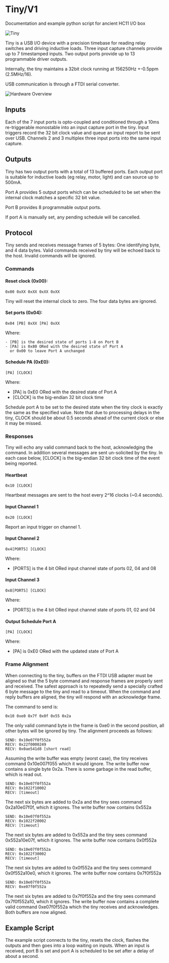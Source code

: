 # Tiny/V1

Documentation and example python script for ancient HC11 I/O box

![Tiny](tiny_box.jpg "Tiny Box")

Tiny is a USB I/O device with a precision timebase
for reading relay switches and driving inductive
loads. Three input capture channels provide up to
7 timestamped inputs. Two output ports provide up
to 13 programmable driver outputs.

Internally, the tiny maintains a 32bit clock
running at 156250Hz +-0.5ppm (2.5MHz/16).

USB communication is through a FTDI serial converter.

![Hardware Overview](tiny_hardware.svg "Tiny Hardware")

## Inputs

Each of the 7 input ports is opto-coupled and conditioned
through a 10ms re-triggerable monostable into an input capture
port in the tiny. Input triggers record the 32 bit clock
value and queue an input report to be sent over USB.
Channels 2 and 3 multiplex three input ports into the same
input capture.


## Outputs

Tiny has two output ports with a total of 13 buffered ports.
Each output port is suitable for inductive loads (eg relay,
motor, light) and can source up to 500mA. 

Port A provides 5 output ports which can be scheduled to be 
set when the internal clock matches a specific 32 bit value.

Port B provides 8 programmable output ports.

If port A is manually set, any pending schedule will be
cancelled.

## Protocol

Tiny sends and receives message frames of 5 bytes:
One identifying byte, and 4 data bytes. Valid commands
received by tiny will be echoed back to the host.
Invalid commands will be ignored.

### Commands

#### Reset clock (0x00):

	0x00 0xXX 0xXX 0xXX 0xXX

Tiny will reset the internal clock to zero. The
four data bytes are ignored.

#### Set ports (0x04):

	0x04 [PB] 0xXX [PA] 0xXX

Where:

    - [PB] is the desired state of ports 1-8 on Port B
    - [PA] is 0x80 ORed with the desired state of Port A
      or 0x00 to leave Port A unchanged

#### Schedule PA (0xE0):

	[PA] [CLOCK]

Where:

   - [PA] is 0xE0 ORed with the desired state of Port A
   - [CLOCK] is the big-endian 32 bit clock time

Schedule port A to be set to the desired state when the tiny
clock is exactly the same as the specified value. Note that
due to processing delays in the tiny, CLOCK should be about
0.5 seconds ahead of the current clock or else it may be missed.


### Responses

Tiny will echo any valid command back to the host, acknowledging
the command. In addition several messages are sent un-solicited
by the tiny. In each case below, [CLOCK] is the big-endian 32
bit clock time of the event being reported.

#### Heartbeat

	0x10 [CLOCK]

Heartbeat messages are sent to the host every 2^16 clocks
(~0.4 seconds).

#### Input Channel 1

	0x20 [CLOCK]

Report an input trigger on channel 1.

#### Input Channel 2

	0x4[PORTS] [CLOCK]

Where:

   - [PORTS] is the 4 bit ORed input channel state of ports 02, 04 and 08

#### Input Channel 3

	0x8[PORTS] [CLOCK]

Where:

   - [PORTS] is the 4 bit ORed input channel state of ports 01, 02 and 04

#### Output Schedule Port A

	[PA] [CLOCK]

Where:

   - [PA] is 0xE0 ORed with the updated state of Port A

### Frame Alignment

When connecting to the tiny, buffers on the FTDI USB 
adapter must be aligned so that the 5 byte command and 
response frames are properly sent and received. The
safest approach is to repeatedly send a specially 
crafted 6 byte message to the tiny and read to a timeout.
When the command and reply buffers are aligned, the tiny
will respond with an acknowledge frame.

The command to send is:

	0x10 0xe0 0x7f 0x0f 0x55 0x2a

The only valid command byte in the frame is 0xe0 in the
second position, all other bytes will be ignored by tiny.
The alignment proceeds as follows:

	SEND: 0x10e07f0f552a
	RECV: 0x22f0000249
	RECV: 0x0ae541d8 [short read]

Assuming the write buffer was empty (worst case),
the tiny receives command 0x10e007f055 which it would ignore.
The write buffer now contains a single byte 0x2a.
There is some garbage in the read buffer, which is read out.

	SEND: 0x10e07f0f552a
	RECV: 0x1022f10002
	RECV: [timeout]

The next six bytes are added to 0x2a and the tiny sees 
command 0x2a10e07f0f, which it ignores. The write buffer
now contains 0x552a

	SEND: 0x10e07f0f552a
	RECV: 0x1022f20002
	RECV: [timeout]

The next six bytes are added to 0x552a and the tiny sees 
command 0x552a10e07f, which it ignores. The write buffer
now contains 0x0f552a

	SEND: 0x10e07f0f552a
	RECV: 0x1022f30002
	RECV: [timeout]

The next six bytes are added to 0x0f552a and the tiny sees 
command 0x0f552a10e0, which it ignores. The write buffer
now contains 0x7f0f552a

	SEND: 0x10e07f0f552a
	RECV: 0xe07f0f552a

The next six bytes are added to 0x7f0f552a and the tiny sees 
command 0x7f0f552a10, which it ignores. The write buffer now
contains a complete valid command 0xe07f0f552a which the tiny
receives and acknowledges. Both buffers are now aligned.

## Example Script

The example script connects to the tiny, resets the clock,
flashes the outputs and then goes into a loop waiting on
inputs. When an input is received, port B is set 
and port A is scheduled to be set after a delay of about
a second.
